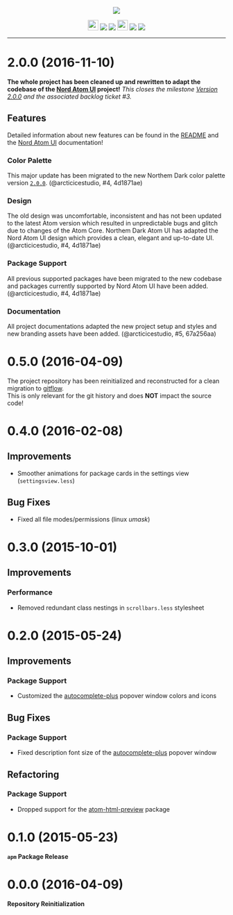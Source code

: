 <p align="center"><img src="https://cdn.rawgit.com/arcticicestudio/northem-dark-atom-ui/develop/assets/northem-dark-atom-ui-banner.svg"/></p>

<p align="center"><img src="https://assets-cdn.github.com/favicon.ico" width=24 height=24/> <a href="https://github.com/arcticicestudio/northem-dark-atom-ui/releases/latest"><img src="https://img.shields.io/github/release/arcticicestudio/northem-dark-atom-ui.svg"/></a> <a href="https://github.com/arcticicestudio/northem-dark/releases/tag/v2.0.0"><img src="https://img.shields.io/badge/Northem_Dark-v2.0.0-blue.svg"/></a> <img src="https://atom.io/favicon.ico" width=24 height=24/> <a href="https://atom.io/themes/northem-dark-atom-ui"><img src="https://img.shields.io/apm/v/northem-dark-atom-ui.svg"/></a> <a href="https://atom.io/themes/northem-dark-atom-ui"><img src="https://img.shields.io/apm/dm/northem-dark-atom-ui.svg"/></a></p>

---

# 2.0.0 (2016-11-10)
**The whole project has been cleaned up and rewritten to adapt the codebase of the [Nord Atom UI](https://github.com/arcticicestudio/nord-atom-ui) project!**
*This closes the milestone [Version 2.0.0](https://github.com/arcticicestudio/northem-dark-atom-ui/milestone/1) and the associated backlog ticket #3.*

## Features
Detailed information about new features can be found in the [README](https://github.com/arcticicestudio/northem-dark-atom-ui/blob/develop/README.md#features) and the [Nord Atom UI](https://github.com/arcticicestudio/nord-atom-ui#features) documentation!

### Color Palette
This major update has been migrated to the new Northem Dark color palette version [`2.0.0`](https://github.com/arcticicestudio/northem-dark/releases/tag/v2.0.0). (@arcticicestudio, #4, 4d1871ae)

### Design
The old design was uncomfortable, inconsistent and has not been updated to the latest Atom version which resulted in unpredictable bugs and glitch due to changes of the Atom Core.
Northem Dark Atom UI has adapted the Nord Atom UI design which provides a clean, elegant and up-to-date UI. (@arcticicestudio, #4, 4d1871ae)

### Package Support
All previous supported packages have been migrated to the new codebase and packages currently supported by Nord Atom UI have been added. (@arcticicestudio, #4, 4d1871ae)

### Documentation
All project documentations adapted the new project setup and styles and new branding assets have been added. (@arcticicestudio, #5, 67a256aa)

# 0.5.0 (2016-04-09)
The project repository has been reinitialized and reconstructed for a clean migration to [gitflow](http://nvie.com/posts/a-successful-git-branching-model).  
This is only relevant for the git history and does **NOT** impact the source code!

# 0.4.0 (2016-02-08)
## Improvements
  - Smoother animations for package cards in the settings view (`settingsview.less`)

## Bug Fixes
  - Fixed all file modes/permissions (linux *umask*)

# 0.3.0 (2015-10-01)
## Improvements
### Performance
  - Removed redundant class nestings in `scrollbars.less` stylesheet

# 0.2.0 (2015-05-24)
## Improvements
### Package Support
  - Customized the [autocomplete-plus](https://atom.io/packages/autocomplete-plus) popover window colors and icons

## Bug Fixes
### Package Support
  - Fixed description font size of the [autocomplete-plus](https://atom.io/packages/autocomplete-plus) popover window

## Refactoring
### Package Support
  - Dropped support for the [atom-html-preview](https://atom.io/packages/atom-html-preview) package

# 0.1.0 (2015-05-23)
**`apm` Package Release**

# 0.0.0 (2016-04-09)
**Repository Reinitialization**
